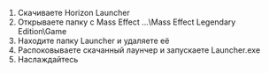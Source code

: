 1. Скачиваете Horizon Launcher
2. Открываете папку с Mass Effect ...\Mass Effect Legendary Edition\Game
3. Находите папку Launcher и удаляете её
4. Распоковываете скачанный лаунчер и запускаете Launcher.exe
5. Наслаждайтесь
